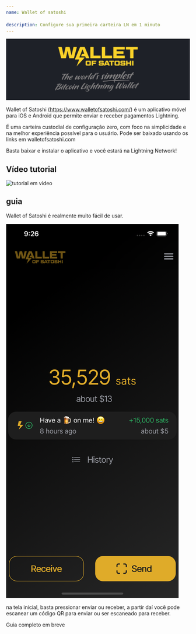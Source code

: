 ```yaml
---
name: Wallet of satoshi

description: Configure sua primeira carteira LN em 1 minuto
---
```


![capa](assets/cover.jpeg)

Wallet of Satoshi (https://www.walletofsatoshi.com/) é um aplicativo móvel para iOS e Android que permite enviar e receber pagamentos Lightning.

É uma carteira custodial de configuração zero, com foco na simplicidade e na melhor experiência possível para o usuário. Pode ser baixado usando os links em walletofsatoshi.com

Basta baixar e instalar o aplicativo e você estará na Lightning Network!

## Vídeo tutorial

![tutorial em vídeo](https://youtu.be/Es4InK3lq5c)

## guia

Wallet of Satoshi é realmente muito fácil de usar.

![capa](assets/1.png)

na tela inicial, basta pressionar enviar ou receber, a partir daí você pode escanear um código QR para enviar ou ser escaneado para receber.

Guia completo em breve
